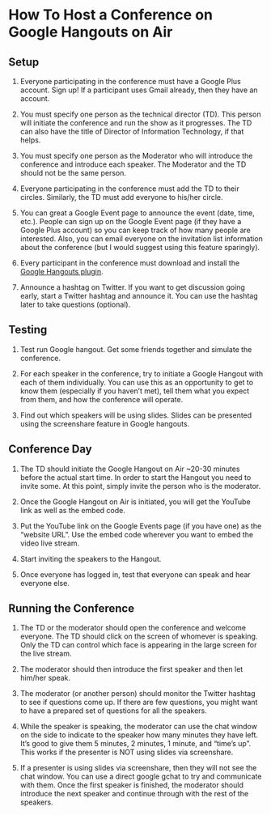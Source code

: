How To Host a Conference on Google Hangouts on Air
==============

## Setup

1. Everyone participating in the conference must have a Google Plus
account. Sign up! If a participant uses Gmail already, then they have
an account.

2. You must specify one person as the technical director (TD). This
person will initiate the conference and run the show as it
progresses. The TD can also have the title of Director of Information
Technology, if that helps.

3. You must specify one person as the Moderator who will introduce the
conference and introduce each speaker. The Moderator and the TD should
not be the same person.

4. Everyone participating in the conference must add the TD to their
circles. Similarly, the TD must add everyone to his/her circle.

5. You can great a Google Event page to announce the event (date,
time, etc.). People can sign up on the Google Event page (if they have
a Google Plus account) so you can keep track of how many people are
interested. Also, you can email everyone on the invitation list
information about the conference (but I would suggest using this
feature sparingly).

6. Every participant in the conference must download and install the
[Google Hangouts
plugin](https://www.google.com/tools/dlpage/hangoutplugin).

7. Announce a hashtag on Twitter. If you want to get discussion going
early, start a Twitter hashtag and announce it. You can use the
hashtag later to take questions (optional).

## Testing

1. Test run Google hangout. Get some friends together and simulate the
conference.

2. For each speaker in the conference, try to initiate a Google
Hangout with each of them individually. You can use this as an
opportunity to get to know them (especially if you haven’t met), tell
them what you expect from them, and how the conference will operate.

3. Find out which speakers will be using slides. Slides can be
presented using the screenshare feature in Google hangouts.

## Conference Day

1. The TD should initiate the Google Hangout on Air ~20-30 minutes
before the actual start time. In order to start the Hangout you need
to invite some. At this point, simply invite the person who is the
moderator.

2. Once the Google Hangout on Air is initiated, you will get the
YouTube link as well as the embed code.

3. Put the YouTube link on the Google Events page (if you have one) as the “website URL”. Use the embed code wherever you want to embed the video live stream.

4. Start inviting the speakers to the Hangout.

5. Once everyone has logged in, test that everyone can speak and hear
everyone else.

## Running the Conference

1. The TD or the moderator should open the conference and welcome
everyone. The TD should click on the screen of whomever is
speaking. Only the TD can control which face is appearing in the large
screen for the live stream.

2. The moderator should then introduce the first speaker and then let
him/her speak.

3. The moderator (or another person) should monitor the Twitter
hashtag to see if questions come up. If there are few questions, you
might want to have a prepared set of questions for all the speakers.

4. While the speaker is speaking, the moderator can use the chat
window on the side to indicate to the speaker how many minutes they
have left. It’s good to give them 5 minutes, 2 minutes, 1 minute, and
“time’s up”. This works if the presenter is NOT using slides via
screenshare.

5. If a presenter is using slides via screenshare, then they will not
see the chat window. You can use a direct google gchat to try and
communicate with them.  Once the first speaker is finished, the
moderator should introduce the next speaker and continue through with
the rest of the speakers.
